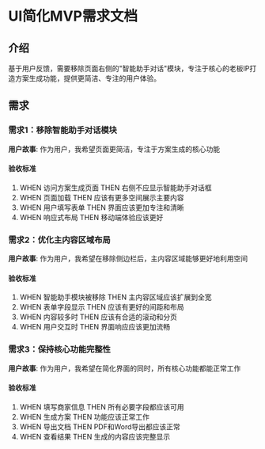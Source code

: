 # UI简化MVP需求文档

## 介绍

基于用户反馈，需要移除页面右侧的"智能助手对话"模块，专注于核心的老板IP打造方案生成功能，提供更简洁、专注的用户体验。

## 需求

### 需求1：移除智能助手对话模块

**用户故事**: 作为用户，我希望页面更简洁，专注于方案生成的核心功能

#### 验收标准
1. WHEN 访问方案生成页面 THEN 右侧不应显示智能助手对话框
2. WHEN 页面加载 THEN 应该有更多空间展示主要内容
3. WHEN 用户填写表单 THEN 界面应该更加专注和清晰
4. WHEN 响应式布局 THEN 移动端体验应该更好

### 需求2：优化主内容区域布局

**用户故事**: 作为用户，我希望在移除侧边栏后，主内容区域能够更好地利用空间

#### 验收标准
1. WHEN 智能助手模块被移除 THEN 主内容区域应该扩展到全宽
2. WHEN 表单字段显示 THEN 应该有更好的间距和布局
3. WHEN 内容较多时 THEN 应该有合适的滚动和分页
4. WHEN 用户交互时 THEN 界面响应应该更加流畅

### 需求3：保持核心功能完整性

**用户故事**: 作为用户，我希望在简化界面的同时，所有核心功能都能正常工作

#### 验收标准
1. WHEN 填写商家信息 THEN 所有必要字段都应该可用
2. WHEN 生成方案 THEN 功能应该正常工作
3. WHEN 导出文档 THEN PDF和Word导出都应该正常
4. WHEN 查看结果 THEN 生成的内容应该完整显示